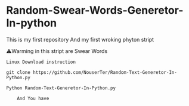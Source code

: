 # Random-Swear-Words-Generetor-In-python
This is my first repository And my first wroking phyton stript 

⚠️Warming in this stript are Swear Words 

    Linux Download instruction
    
    git clone https://github.com/NouserTer/Random-Text-Generetor-In-Python.py
    
    Python Random-Text-Generetor-In-Python.py

        And You have 
